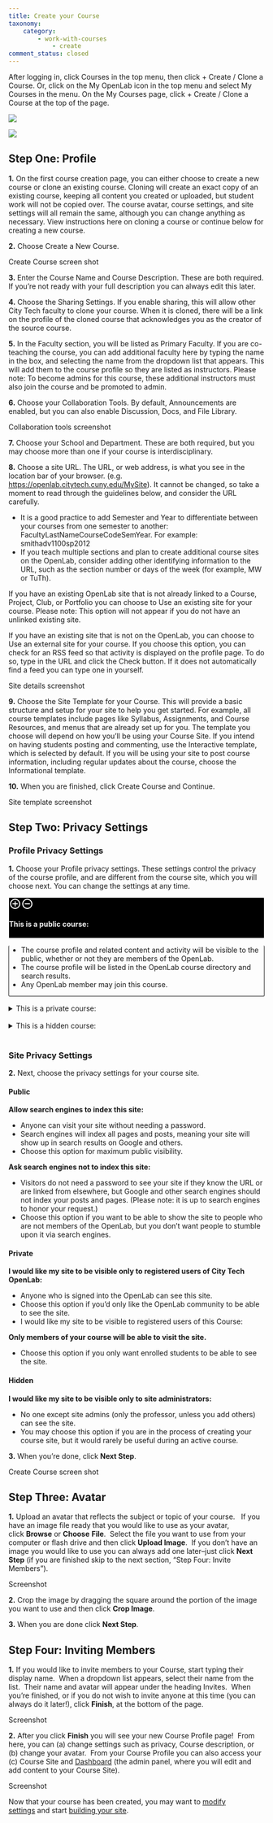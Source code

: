 ```yaml
---
title: Create your Course
taxonomy:
    category:
        - work-with-courses
            - create
comment_status: closed
---
```

After logging in, click Courses in the top menu, then click + Create / Clone a Course. Or, click on the My OpenLab icon in the top menu and select My Courses in the menu. On the My Courses page, click + Create / Clone a Course at the top of the page.

![ ](/_images/CreateCourse1.png "Creating a course from the courses directory")

![ ](/_images/CreateCourse2.png "Creating a course from My Courses")

## Step One: Profile

**1\.** On the first course creation page, you can either choose to create a new course or clone an existing course.  Cloning will create an exact copy of an existing course, keeping all content you created or uploaded, but student work will not be copied over.  The course avatar, course settings, and site settings will all remain the same, although you can change anything as necessary.  View instructions here on cloning a course or continue below for creating a new course.

**2\.** Choose Create a New Course.

Create Course screen shot

**3\.** Enter the Course Name and Course Description. These are both required. If you’re not ready with your full description you can always edit this later.

**4\.** Choose the Sharing Settings. If you enable sharing, this will allow other City Tech faculty to clone your course. When it is cloned, there will be a link on the profile of the cloned course that acknowledges you as the creator of the source course.

**5\.** In the Faculty section, you will be listed as Primary Faculty. If you are co-teaching the course, you can add additional faculty here by typing the name in the box, and selecting the name from the dropdown list that appears. This will add them to the course profile so they are listed as instructors.  Please note: To become admins for this course, these additional instructors must also join the course and be promoted to admin.

**6\.** Choose your Collaboration Tools. By default, Announcements are enabled, but you can also enable Discussion, Docs, and File Library.

Collaboration tools screenshot

**7\.** Choose your School and Department. These are both required, but you may choose more than one if your course is interdisciplinary.

**8\.** Choose a site URL. The URL, or web address, is what you see in the location bar of your browser. (e.g. https://openlab.citytech.cuny.edu/MySite). It cannot be changed, so take a moment to read through the guidelines below, and consider the URL carefully.

* It is a good practice to add Semester and Year to differentiate between your courses from one semester to another: FacultyLastNameCourseCodeSemYear.  For example: smithadv1100sp2012
* If you teach multiple sections and plan to create additional course sites on the OpenLab, consider adding other identifying information to the URL, such as the section number or days of the week (for example, MW or TuTh).

If you have an existing OpenLab site that is not already linked to a Course, Project, Club, or Portfolio you can choose to Use an existing site for your course. Please note: This option will not appear if you do not have an unlinked existing site.

If you have an existing site that is not on the OpenLab, you can choose to Use an external site for your course.  If you choose this option, you can check for an RSS feed so that activity is displayed on the profile page.  To do so, type in the URL and click the Check button.  If it does not automatically find a feed you can type one in yourself.

Site details screenshot

**9\.** Choose the Site Template for your Course. This will provide a basic structure and setup for your site to help you get started. For example, all course templates include pages like Syllabus, Assignments, and Course Resources, and menus that are already set up for you. The template you choose will depend on how you’ll be using your Course Site. If you intend on having students posting and commenting, use the Interactive template, which is selected by default. If you will be using your site to post course information, including regular updates about the course, choose the Informational template.

**10\.** When you are finished, click Create Course and Continue.

Site template screenshot

## Step Two: Privacy Settings

### Profile Privacy Settings

**1\.** Choose your Profile privacy settings.  These settings control the privacy of the course profile, and are different from the course site, which you will choose next. You can change the settings at any time.

<div class="wp-block-advgb-accordion-item advgb-accordion-item" style="margin-bottom:15px"><div class="advgb-accordion-header" style="background-color:#000;color:#eee;border-style:solid;border-width:1px;border-radius:2px"><span class="advgb-accordion-header-icon accordion-state"><svg class="advgb-icon-closed" fill="#fff" xmlns="http://www.w3.org/2000/svg" width="24" height="24" viewBox="0 0 24 24"><path fill="none" d="M0,0h24v24H0V0z"></path><path d="M13,7h-2v4H7v2h4v4h2v-4h4v-2h-4V7z M12,2C6.48,2,2,6.48,2,12s4.48,10,10,10s10-4.48,10-10S17.52,2,12,2z M12,20 c-4.41,0-8-3.59-8-8s3.59-8,8-8s8,3.59,8,8S16.41,20,12,20z"></path></svg><svg class="advgb-icon-opened" fill="#fff" xmlns="http://www.w3.org/2000/svg" width="24" height="24" viewBox="0 0 24 24"><path fill="none" d="M0,0h24v24H0V0z"></path><path d="M7,11v2h10v-2H7z M12,2C6.48,2,2,6.48,2,12s4.48,10,10,10s10-4.48,10-10S17.52,2,12,2z M12,20 c-4.41,0-8-3.59-8-8s3.59-8,8-8s8,3.59,8,8S16.41,20,12,20z"></path></svg></span><h4 class="advgb-accordion-header-title" style="color:inherit">This is a public course:</h4></div><div class="advgb-accordion-body" style="border-style:solid !important;border-width:1px !important;border-color:undefined !important;border-top:none !important;border-radius:2px !important"><!-- wp:list -->
<ul class="wp-block-list"><!-- wp:list-item -->
<li>The course profile and related content and activity will be visible to the public, whether or not they are members of the OpenLab.</li>
<!-- /wp:list-item -->

<!-- wp:list-item -->
<li>The course profile will be listed in the OpenLab course directory and search results.</li>
<!-- /wp:list-item -->

<!-- wp:list-item -->
<li>Any OpenLab member may join this course.</li>
<!-- /wp:list-item --></ul>
<!-- /wp:list --></div></div>

<details>
<summary>This is a private course:</summary>

<ul>
<li>The course profile and related content and activity will only be visible to members of the course.</li>
<li>The course profile will be listed in the course directory and search results.</li>
<li>Only OpenLab members who request membership and are accepted by the professor may join this course.</li>
</ul>
</details>
<br />

<details>
<summary>This is a hidden course:</summary>
<ul>
<li>The course profile, related content, and activity will only be visible only to members of the course.</li>
<li>The course profile will NOT be listed in the course directory and search results.</li>
<li>Only OpenLab members who are invited may join this course.</li>
</ul>   
</details>
<br />

### Site Privacy Settings

**2\.** Next, choose the privacy settings for your course site.

#### Public

**Allow search engines to index this site:**

* Anyone can visit your site without needing a password.
* Search engines will index all pages and posts, meaning your site will show up in search results on Google and others.
* Choose this option for maximum public visibility.
  
**Ask search engines not to index this site:**

* Visitors do not need a password to see your site if they know the URL or are linked from elsewhere, but Google and other search engines should not index your posts and pages. (Please note: it is up to search engines to honor your request.)
* Choose this option if you want to be able to show the site to people who are not members of the OpenLab, but you don’t want people to stumble upon it via search engines.

#### Private

**I would like my site to be visible only to registered users of City Tech OpenLab:**

* Anyone who is signed into the OpenLab can see this site.
* Choose this option if you’d only like the OpenLab community to be able to see the site.
* I would like my site to be visible to registered users of this Course:

**Only members of your course will be able to visit the site.**

* Choose this option if you only want enrolled students to be able to see the site.

#### Hidden

**I would like my site to be visible only to site administrators:**

* No one except site admins (only the professor, unless you add others) can see the site.
* You may choose this option if you are in the process of creating your course site, but it would rarely be useful during an active course.

**3\.** When you’re done, click **Next Step**.

Create Course screen shot

## Step Three: Avatar

**1\.** Upload an avatar that reflects the subject or topic of your course.   If you have an image file ready that you would like to use as your avatar, click **Browse** or **Choose** **File**.  Select the file you want to use from your computer or flash drive and then click **Upload Image**.  If you don’t have an image you would like to use you can always add one later–just click **Next Step** (if you are finished skip to the next section, “Step Four: Invite Members”).

Screenshot

**2\.** Crop the image by dragging the square around the portion of the image you want to use and then click **Crop Image**.

**3\.** When you are done click **Next Step**.

## Step Four: Inviting Members

**1\.** If you would like to invite members to your Course, start typing their display name.  When a dropdown list appears, select their name from the list.  Their name and avatar will appear under the heading Invites.  When you’re finished, or if you do not wish to invite anyone at this time (you can always do it later!), click **Finish**, at the bottom of the page.

Screenshot

**2\.** After you click **Finish** you will see your new Course Profile page!  From here, you can (a) change settings such as privacy, Course description, or (b) change your avatar.  From your Course Profile you can also access your (c) Course Site and [Dashboard](https://openlab.citytech.cuny.edu/blog/help/what-is-the-site-dashboard/) (the admin panel, where you will edit and add content to your Course Site).

Screenshot

Now that your course has been created, you may want to [modify settings](https://openlab.citytech.cuny.edu/blog/help/changing-privacy-and-other-settings-for-a-course-project-or-club/) and start [building your site](https://openlab.citytech.cuny.edu/blog/help/help-category/sites-on-the-openlab/).
